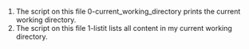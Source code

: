 
1. The script on this file 0-current_working_directory prints the current working directory.
2. The script on this file 1-listit lists all content in my current working directory.
